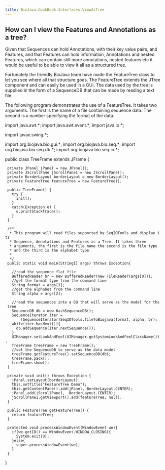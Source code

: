 ```yaml
---
title: BioJava:CookBook:Interfaces:ViewAsTree
---
```


How can I view the Features and Annotations as a tree?
------------------------------------------------------

Given that Sequences can hold Annotations, with their key value pairs,
and Features, and that Features can hold information, Annotations and
nested Features, which can contain still more annotations, nested
features etc it would be useful to be able to view it all as a
structured tree.

Fortunately the friendly BioJava team have made the FeatureTree class to
let you see where all that structure goes. The FeatureTree extends the
JTree component and can easily be used in a GUI. The data used by the
tree is supplied in the form of a SequenceDB that can be made by reading
a text file.

The following program demonstrates the use of a FeatureTree. It takes
two arguments. The first is the name of a file containing sequence data.
The second is a number specifying the format of the data.

<java> import java.awt.\*; import java.awt.event.\*; import java.io.\*;

import javax.swing.\*;

import org.biojava.bio.gui.\*; import org.biojava.bio.seq.\*; import
org.biojava.bio.seq.db.\*; import org.biojava.bio.seq.io.\*;

public class TreeFrame extends JFrame {

` private JPanel jPanel = new JPanel();`  
` private JScrollPane jScrollPane1 = new JScrollPane();`  
` private BorderLayout borderLayout = new BorderLayout();`  
` private FeatureTree featureTree = new FeatureTree();`

` public TreeFrame() {`  
`   try {`  
`     init();`  
`   }`  
`   catch(Exception e) {`  
`     e.printStackTrace();`  
`   }`  
` }`

` /**`  
`  * This program will read files supported by SeqIOTools and display its`  
`  * Sequence, Annotations and Features as a Tree. It takes three`  
`  * arguments, the first is the file name the second is the file type`  
`  * and the third is the alphabet type`  
`  *`  
`  */`  
` public static void main(String[] args) throws Exception{`

`   //read the sequence flat file`  
`   BufferedReader br = new BufferedReader(new FileReader(args[0]));`  
`   //get the format type from the command line`  
`   String format = args[1];`  
`   //get the alphabet from the command line`  
`   String alpha = args[2];`

`   //read the sequences into a DB that will serve as the model for the tree`  
`   SequenceDB db = new HashSequenceDB();`  
`   SequenceIterator iter =`  
`       (SequenceIterator)SeqIOTools.fileToBiojava(format, alpha, br);`  
`   while(iter.hasNext()){`  
`     db.addSequence(iter.nextSequence());`  
`   }`  
`   UIManager.setLookAndFeel(UIManager.getSystemLookAndFeelClassName());`  
`   TreeFrame treeFrame = new TreeFrame();`  
`   //set the SequenceDB to serve as the data model`  
`   treeFrame.getFeatureTree().setSequenceDB(db);`  
`   treeFrame.pack();`  
`   treeFrame.show();`  
` }`

` private void init() throws Exception {`  
`   jPanel.setLayout(borderLayout);`  
`   this.setTitle("FeatureTree Demo");`  
`   this.getContentPane().add(jPanel, BorderLayout.CENTER);`  
`   jPanel.add(jScrollPane1,  BorderLayout.CENTER);`  
`   jScrollPane1.getViewport().add(featureTree, null);`  
` }`

` public FeatureTree getFeatureTree() {`  
`   return featureTree;`  
` }`

` protected void processWindowEvent(WindowEvent we){`  
`   if(we.getID() == WindowEvent.WINDOW_CLOSING){`  
`     System.exit(0);`  
`   }else{`  
`     super.processWindowEvent(we);`  
`   }`  
` }`

} </java>
